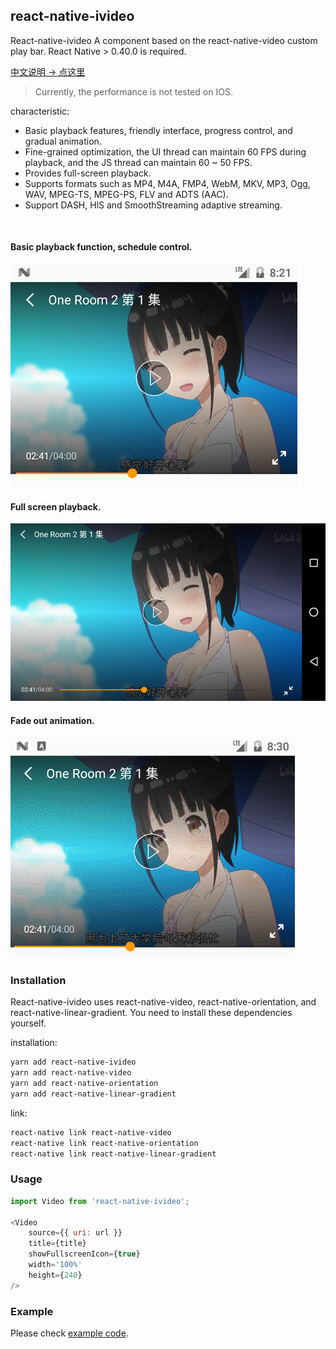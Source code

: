 
## react-native-ivideo

React-native-ivideo A component based on the react-native-video custom play bar. React Native > 0.40.0 is required.

[中文说明 -> 点这里](./CH_README.md)

> Currently, the performance is not tested on IOS.

characteristic:
- Basic playback features, friendly interface, progress control, and gradual animation.
- Fine-grained optimization, the UI thread can maintain 60 FPS during playback, and the JS thread can maintain 60 ~ 50 FPS.
- Provides full-screen playback.
- Supports formats such as MP4, M4A, FMP4, WebM, MKV, MP3, Ogg, WAV, MPEG-TS, MPEG-PS, FLV and ADTS (AAC).
- Support DASH, HlS and SmoothStreaming adaptive streaming.


<br />

#### Basic playback function, schedule control.

![](./image/index.png)

#### Full screen playback.

![](./image/full.png)

#### Fade out animation.

![](./image/demo.gif)

### Installation

React-native-ivideo uses react-native-video, react-native-orientation, and react-native-linear-gradient. You need to install these dependencies yourself.

installation:

```bash
yarn add react-native-ivideo
yarn add react-native-video
yarn add react-native-orientation
yarn add react-native-linear-gradient
```

link:

```bash
react-native link react-native-video
react-native link react-native-orientation
react-native link react-native-linear-gradient
```

### Usage

```js
import Video from 'react-native-ivideo';

<Video
    source={{ uri: url }}
    title={title}
    showFullscreenIcon={true}
    width='100%'
    height={240}
/>
```

### Example
Please check [example code](./example/index.js).


